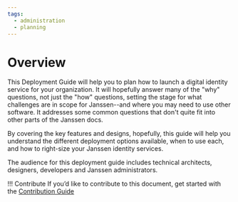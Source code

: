 ```yaml
---
tags:
  - administration
  - planning
---
```


# Overview

This Deployment Guide will help you to plan how to launch a digital identity
service for your organization. It will hopefully answer many of the "why"
questions, not just the "how" questions, setting the stage for what challenges
are in scope for Janssen--and where you may need to use other software.  It
addresses some common questions that don't quite fit into other parts of the
Janssen docs.

By covering the key features and designs, hopefully, this guide will help you understand the different deployment options available, when to use each, and how
to right-size your Janssen identity services.

The audience for this deployment guide includes technical architects, designers,
developers and Janssen administrators.

!!! Contribute
    If you’d like to contribute to this document, get started with the [Contribution Guide](https://docs.jans.io/head/CONTRIBUTING/#contributing-to-the-documentation)
